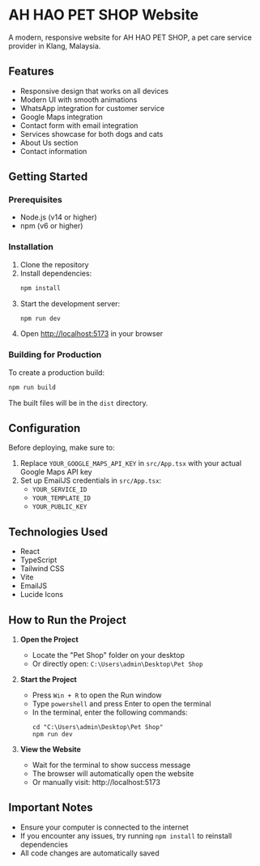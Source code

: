 # AH HAO PET SHOP Website

A modern, responsive website for AH HAO PET SHOP, a pet care service provider in Klang, Malaysia.

## Features

- Responsive design that works on all devices
- Modern UI with smooth animations
- WhatsApp integration for customer service
- Google Maps integration
- Contact form with email integration
- Services showcase for both dogs and cats
- About Us section
- Contact information

## Getting Started

### Prerequisites

- Node.js (v14 or higher)
- npm (v6 or higher)

### Installation

1. Clone the repository
2. Install dependencies:
   ```bash
   npm install
   ```
3. Start the development server:
   ```bash
   npm run dev
   ```
4. Open [http://localhost:5173](http://localhost:5173) in your browser

### Building for Production

To create a production build:

```bash
npm run build
```

The built files will be in the `dist` directory.

## Configuration

Before deploying, make sure to:

1. Replace `YOUR_GOOGLE_MAPS_API_KEY` in `src/App.tsx` with your actual Google Maps API key
2. Set up EmailJS credentials in `src/App.tsx`:
   - `YOUR_SERVICE_ID`
   - `YOUR_TEMPLATE_ID`
   - `YOUR_PUBLIC_KEY`

## Technologies Used

- React
- TypeScript
- Tailwind CSS
- Vite
- EmailJS
- Lucide Icons

## How to Run the Project

1. **Open the Project**
   - Locate the "Pet Shop" folder on your desktop
   - Or directly open: `C:\Users\admin\Desktop\Pet Shop`

2. **Start the Project**
   - Press `Win + R` to open the Run window
   - Type `powershell` and press Enter to open the terminal
   - In the terminal, enter the following commands:
     ```
     cd "C:\Users\admin\Desktop\Pet Shop"
     npm run dev
     ```

3. **View the Website**
   - Wait for the terminal to show success message
   - The browser will automatically open the website
   - Or manually visit: http://localhost:5173

## Important Notes
- Ensure your computer is connected to the internet
- If you encounter any issues, try running `npm install` to reinstall dependencies
- All code changes are automatically saved 
